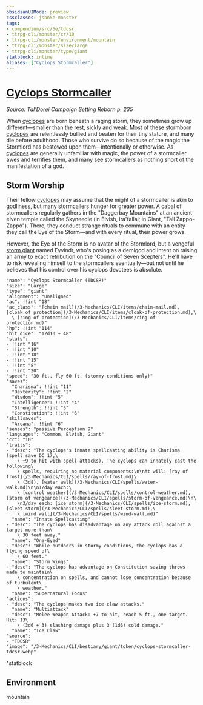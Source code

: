 ```yaml
---
obsidianUIMode: preview
cssclasses: json5e-monster
tags:
- compendium/src/5e/tdcsr
- ttrpg-cli/monster/cr/10
- ttrpg-cli/monster/environment/mountain
- ttrpg-cli/monster/size/large
- ttrpg-cli/monster/type/giant
statblock: inline
aliases: ["Cyclops Stormcaller"]
---
```

# [Cyclops Stormcaller](3-Mechanics\CLI\bestiary\giant/cyclops-stormcaller-tdcsr.md)
*Source: Tal'Dorei Campaign Setting Reborn p. 235*  

When [cyclopes](/3-Mechanics/CLI/bestiary/giant/cyclops.md) are born beneath a raging storm, they sometimes grow up different—smaller than the rest, sickly and weak. Most of these stormborn [cyclopes](/3-Mechanics/CLI/bestiary/giant/cyclops.md) are relentlessly bullied and beaten for their tiny stature, and many die before adulthood. Those who survive do so because of the magic the Stormlord has bestowed upon them—intentionally or otherwise. As [cyclopes](/3-Mechanics/CLI/bestiary/giant/cyclops.md) are generally unfamiliar with magic, the power of a stormcaller awes and terrifies them, and many see stormcallers as nothing short of the manifestation of a god.

## Storm Worship

Their fellow [cyclopes](/3-Mechanics/CLI/bestiary/giant/cyclops.md) may assume that the might of a stormcaller is akin to godliness, but many stormcallers hunger for greater power. A cabal of stormcallers regularly gathers in the "Daggerbay Mountains" at an ancient elven temple called the Skyneedle (in Elvish, ira'fallai; in Giant, "Tall Zappo-Zappo"). There, they conduct strange rituals to commune with an entity they call the Eye of the Storm—and with every ritual, their power grows.

However, the Eye of the Storm is no avatar of the Stormlord, but a vengeful [storm giant](/3-Mechanics/CLI/bestiary/giant/storm-giant.md) named Eyvindr, who's posing as a demigod and intent on raising an army to exact retribution on the "Council of Seven Scepters". He'll have to risk revealing himself to the stormcallers eventually—but not until he believes that his control over his cyclops devotees is absolute.

```statblock
"name": "Cyclops Stormcaller (TDCSR)"
"size": "Large"
"type": "giant"
"alignment": "Unaligned"
"ac": !!int "18"
"ac_class": "[chain mail](/3-Mechanics/CLI/items/chain-mail.md), [cloak of protection](/3-Mechanics/CLI/items/cloak-of-protection.md),\
  \ [ring of protection](/3-Mechanics/CLI/items/ring-of-protection.md)"
"hp": !!int "114"
"hit_dice": "12d10 + 48"
"stats":
- !!int "16"
- !!int "10"
- !!int "18"
- !!int "15"
- !!int "8"
- !!int "20"
"speed": "30 ft., fly 60 ft. (stormy conditions only)"
"saves":
  "Charisma": !!int "11"
  "Dexterity": !!int "2"
  "Wisdom": !!int "5"
  "Intelligence": !!int "4"
  "Strength": !!int "5"
  "Constitution": !!int "6"
"skillsaves":
  "Arcana": !!int "6"
"senses": "passive Perception 9"
"languages": "Common, Elvish, Giant"
"cr": "10"
"traits":
- "desc": "The cyclops's innate spellcasting ability is Charisma (spell save DC 17,\
    \ +9 to hit with spell attacks). The cyclops can innately cast the following\
    \ spells, requiring no material components:\n\nAt will: [ray of frost](/3-Mechanics/CLI/spells/ray-of-frost.md)\
    \ (3d8), [water walk](/3-Mechanics/CLI/spells/water-walk.md)\n\n1/day each:\
    \ [control weather](/3-Mechanics/CLI/spells/control-weather.md), [storm of vengeance](/3-Mechanics/CLI/spells/storm-of-vengeance.md)\n\
    \n3/day each: [ice storm](/3-Mechanics/CLI/spells/ice-storm.md), [sleet storm](/3-Mechanics/CLI/spells/sleet-storm.md),\
    \ [wind wall](/3-Mechanics/CLI/spells/wind-wall.md)"
  "name": "Innate Spellcasting"
- "desc": "The cyclops has disadvantage on any attack roll against a target more than\
    \ 30 feet away."
  "name": "One-Eyed"
- "desc": "While outdoors in stormy conditions, the cyclops has a flying speed of\
    \ 60 feet."
  "name": "Storm Wings"
- "desc": "The cyclops has advantage on Constitution saving throws made to maintain\
    \ concentration on spells, and cannot lose concentration because of turbulent\
    \ weather."
  "name": "Supernatural Focus"
"actions":
- "desc": "The cyclops makes two ice claw attacks."
  "name": "Multiattack"
- "desc": "Melee Weapon Attack: +7 to hit, reach 5 ft., one target. Hit: 13\
    \ (3d6 + 3) slashing damage plus 3 (1d6) cold damage."
  "name": "Ice Claw"
"source":
- "TDCSR"
"image": "/3-Mechanics/CLI/bestiary/giant/token/cyclops-stormcaller-tdcsr.webp"
```
^statblock

## Environment

mountain